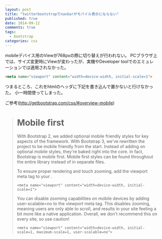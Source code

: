 ```yaml
---
layout: post
title: "twitterbootstrapでnavbarがモバイル表示にならない"
published: true
date: 2014-09-12
comments: true
tags: 
  - bootstrap
categories: css
---
```


mobileデバイス用のViewが768pxの際に切り替えが行われない。
PCブラウザ上では、サイズ変更時にViewが変わったが、実機やDeveloper toolでのエミュレーションでは適用されなかった。

```html
<meta name="viewport" content="width=device-width, initial-scale=1">
```

つまるところ、これをhtmlのヘッダに下記を書き込んで置かないと行けなかった。
小一時間使ってしまった。



ご参考(http://getbootstrap.com/css/#overview-mobile)

> # Mobile first
> With Bootstrap 2, we added optional mobile friendly styles for key aspects of the framework. With Bootstrap 3, we've rewritten the project to be mobile friendly from the start. Instead of adding on optional mobile styles, they're baked right into the core. In fact, Bootstrap is mobile first. Mobile first styles can be found throughout the entire library instead of in separate files.
> 
> To ensure proper rendering and touch zooming, add the viewport meta tag to your <head>.
> 
> ```
> <meta name="viewport" content="width=device-width, initial-scale=1">
> ```
> You can disable zooming capabilities on mobile devices by adding user-scalable=no to the viewport meta tag. This disables zooming, meaning users are only able to scroll, and results in your site feeling a bit more like a native application. Overall, we don't recommend this on every site, so use caution!
> ```
> <meta name="viewport" content="width=device-width, initial-scale=1, maximum-scale=1, user-scalable=no">
> ```
